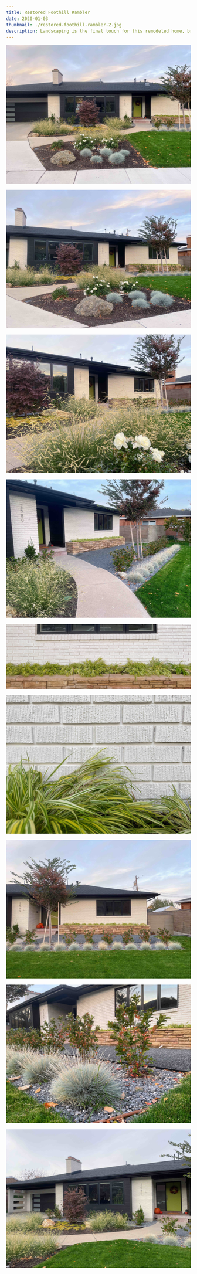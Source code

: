 ```yaml
---
title: Restored Foothill Rambler
date: 2020-01-03
thumbnail: ./restored-foothill-rambler-2.jpg
description: Landscaping is the final touch for this remodeled home, bringing a balance of curb-appeal and water-wise plantings.
---
```


<div class="kg-card kg-image-card kg-width-wide">

![](./restored-foothill-rambler-1.jpg)

</div>

<div class="kg-card kg-image-card kg-width-wide">

![](./restored-foothill-rambler-2.jpg)

</div>
<div class="kg-card kg-image-card kg-width-wide">

![](./restored-foothill-rambler-3.jpg)

</div>
<div class="kg-card kg-image-card kg-width-wide">

![](./restored-foothill-rambler-4.jpg)

</div>
<div class="kg-card kg-image-card kg-width-wide">

![](./restored-foothill-rambler-5.jpg)

</div>
<div class="kg-card kg-image-card kg-width-wide">

![](./restored-foothill-rambler-6.jpg)

</div>
<div class="kg-card kg-image-card kg-width-wide">

![](./restored-foothill-rambler-7.jpg)

</div>
<div class="kg-card kg-image-card kg-width-wide">

![](./restored-foothill-rambler-8.jpg)

</div>
<div class="kg-card kg-image-card kg-width-wide">

![](./restored-foothill-rambler-9.jpg)

</div>
